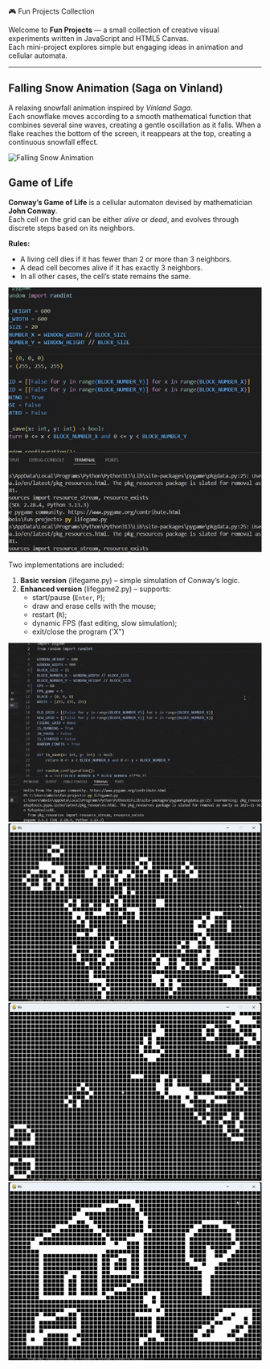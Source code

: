 🎮 Fun Projects Collection


Welcome to **Fun Projects** — a small collection of creative visual experiments written in JavaScript and HTML5 Canvas.  
Each mini-project explores simple but engaging ideas in animation and cellular automata.

---

## Falling Snow Animation (Saga on Vinland)

A relaxing snowfall animation inspired by *Vinland Saga*.  
Each snowflake moves according to a smooth mathematical function that combines several sine waves, creating a gentle oscillation as it falls.
When a flake reaches the bottom of the screen, it reappears at the top, creating a continuous snowfall effect.

![Falling Snow Animation](https://github.com/Mukhammedali22/fun-projects/blob/main/videos/Falling%20snow%20Saga%20on%20Vinland%20gif.gif)



## Game of Life

**Conway’s Game of Life** is a cellular automaton devised by mathematician **John Conway**.  
Each cell on the grid can be either *alive* or *dead*, and evolves through discrete steps based on its neighbors.

**Rules:**
- A living cell dies if it has fewer than 2 or more than 3 neighbors.  
- A dead cell becomes alive if it has exactly 3 neighbors.  
- In all other cases, the cell’s state remains the same.

![Game of life](https://github.com/Mukhammedali22/fun-projects/blob/main/videos/Lifegame%20gif.gif)

Two implementations are included:

1. **Basic version** (lifegame.py) – simple simulation of Conway’s logic.  
2. **Enhanced version** (lifegame2.py) – supports:
   - start/pause (`Enter`, `P`);
   - draw and erase cells with the mouse;
   - restart (`R`);
   - dynamic FPS (fast editing, slow simulation);
   - exit/close the program ('X")

![Game of life 2](https://github.com/Mukhammedali22/fun-projects/blob/main/videos/Lifegame%202.1%20gif.gif)
![Game of life 2](https://github.com/Mukhammedali22/fun-projects/blob/main/videos/Lifegame%202.2%20gif.gif)
![Game of life 2](https://github.com/Mukhammedali22/fun-projects/blob/main/videos/Lifegame%202.3%20gif.gif)
![Game of life 2](https://github.com/Mukhammedali22/fun-projects/blob/main/videos/Lifegame%202.4%20gif.gif)
